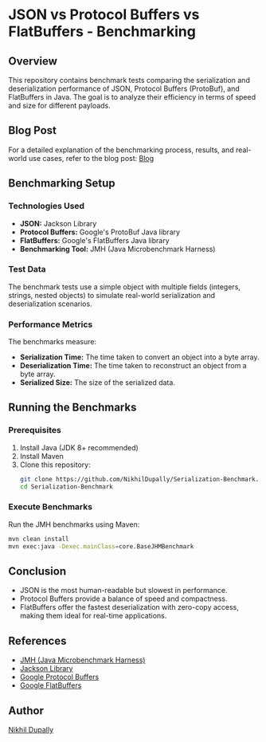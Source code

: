 # JSON vs Protocol Buffers vs FlatBuffers - Benchmarking

## Overview
This repository contains benchmark tests comparing the serialization and deserialization performance of JSON, Protocol Buffers (ProtoBuf), and FlatBuffers in Java. The goal is to analyze their efficiency in terms of speed and size for different payloads.

## Blog Post
For a detailed explanation of the benchmarking process, results, and real-world use cases, refer to the blog post:
[Blog](#)

## Benchmarking Setup
### Technologies Used
- **JSON:** Jackson Library
- **Protocol Buffers:** Google's ProtoBuf Java library
- **FlatBuffers:** Google's FlatBuffers Java library
- **Benchmarking Tool:** JMH (Java Microbenchmark Harness)

### Test Data
The benchmark tests use a simple object with multiple fields (integers, strings, nested objects) to simulate real-world serialization and deserialization scenarios.

### Performance Metrics
The benchmarks measure:
- **Serialization Time:** The time taken to convert an object into a byte array.
- **Deserialization Time:** The time taken to reconstruct an object from a byte array.
- **Serialized Size:** The size of the serialized data.

## Running the Benchmarks
### Prerequisites
1. Install Java (JDK 8+ recommended)
2. Install Maven
3. Clone this repository:
   ```sh
   git clone https://github.com/NikhilDupally/Serialization-Benchmark.git
   cd Serialization-Benchmark
   ```

### Execute Benchmarks
Run the JMH benchmarks using Maven:
```sh
mvn clean install
mvn exec:java -Dexec.mainClass=core.BaseJHMBenchmark
```


## Conclusion
- JSON is the most human-readable but slowest in performance.
- Protocol Buffers provide a balance of speed and compactness.
- FlatBuffers offer the fastest deserialization with zero-copy access, making them ideal for real-time applications.

## References
- [JMH (Java Microbenchmark Harness)](https://openjdk.org/projects/code-tools/jmh/)
- [Jackson Library](https://github.com/FasterXML/jackson)
- [Google Protocol Buffers](https://developers.google.com/protocol-buffers/)
- [Google FlatBuffers](https://github.com/google/flatbuffers)

## Author
[Nikhil Dupally](www.linkedin.com/in/dupally-nikhil)
